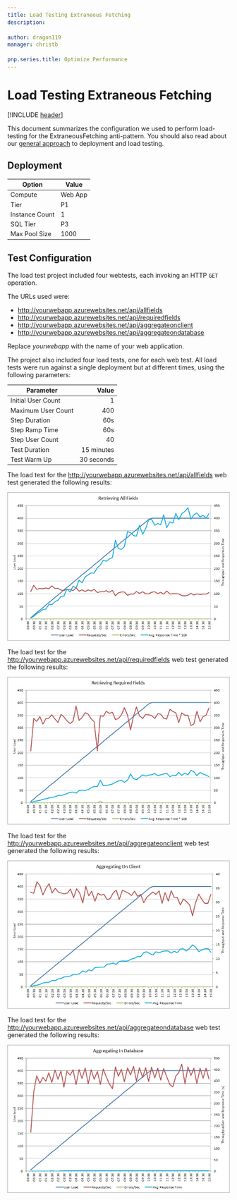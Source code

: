```yaml
---
title: Load Testing Extraneous Fetching
description: 

author: dragon119
manager: christb

pnp.series.title: Optimize Performance
---
```

# Load Testing Extraneous Fetching
[!INCLUDE [header](../../_includes/header.md)]

This document summarizes the configuration we used to perform load-testing for the ExtraneousFetching anti-pattern. You should also read about our [general approach][general approach] to deployment and load testing.

## Deployment

 Option             | Value  
------------------- | -------------
Compute             | Web App
Tier                | P1
Instance Count      | 1
SQL Tier            | P3
Max Pool Size       | 1000

## Test Configuration

The load test project included four webtests, each invoking an HTTP `GET` operation.

The URLs used were:

- http://yourwebapp.azurewebsites.net/api/allfields
- http://yourwebapp.azurewebsites.net/api/requiredfields
- http://yourwebapp.azurewebsites.net/api/aggregateonclient
- http://yourwebapp.azurewebsites.net/api/aggregateondatabase

Replace *yourwebapp* with the name of your web application.

The project also included four load tests, one for each web test. All load tests were
run against a single deployment but at different times, using the following parameters:

Parameter           | Value
------------------- | ------------:
Initial User Count  | 1
Maximum User Count  | 400
Step Duration       | 60s
Step Ramp Time      | 60s
Step User Count     | 40
Test Duration       | 15 minutes
Test Warm Up        | 30 seconds

The load test for the http://yourwebapp.azurewebsites.net/api/allfields web test generated the following results:

![Load-test results][AllFields]

The load test for the http://yourwebapp.azurewebsites.net/api/requiredfields web test generated the following results:

![Load-test results][RequiredFields]

The load test for the http://yourwebapp.azurewebsites.net/api/aggregateonclient web test generated the following results:

![Load-test results][AggregateOnClient]

The load test for the http://yourwebapp.azurewebsites.net/api/aggregateondatabase web test generated the following results:

![Load-test results][AggregateOnDatabase]

[general approach]: ../load-testing.md

[AllFields]: _images/LoadTestResultsClientSide1.jpg
[RequiredFields]: _images/LoadTestResultsDatabaseSide1.jpg
[AggregateOnClient]: _images/LoadTestResultsClientSide2.jpg
[AggregateOnDatabase]: _images/LoadTestResultsDatabaseSide2.jpg
